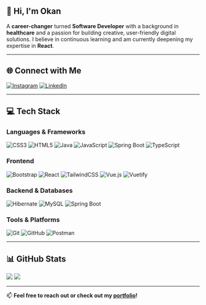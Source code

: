## 👋 Hi, I'm Okan

A **career-changer** turned **Software Developer** with a background in **healthcare** and a passion for building creative, user-friendly digital solutions. I believe in continuous learning and am currently deepening my expertise in **React**.

---

## 🌐 Connect with Me

[![Instagram](https://img.shields.io/badge/Instagram-%23E4405F.svg?style=flat&logo=instagram&logoColor=white)](https://www.instagram.com/okan.atn/)
[![LinkedIn](https://img.shields.io/badge/LinkedIn-%230077B5.svg?style=flat&logo=linkedin&logoColor=white)](https://www.linkedin.com/in/okan-altun-478a30336/)

---

## 💻 Tech Stack

### **Languages & Frameworks**  
![CSS3](https://img.shields.io/badge/css3-%231572B6.svg?style=flat&logo=css3&logoColor=white)
![HTML5](https://img.shields.io/badge/html5-%23E34F26.svg?style=flat&logo=html5&logoColor=white)
![Java](https://img.shields.io/badge/java-%23ED8B00.svg?style=flat&logo=openjdk&logoColor=white)
![JavaScript](https://img.shields.io/badge/javascript-%23323330.svg?style=flat&logo=javascript&logoColor=%23F7DF1E)
![Spring Boot](https://img.shields.io/badge/spring_boot-%2366CC6D.svg?style=flat&logo=springboot&logoColor=white)
![TypeScript](https://img.shields.io/badge/typescript-%23007ACC.svg?style=flat&logo=typescript&logoColor=white)

### **Frontend**  
![Bootstrap](https://img.shields.io/badge/bootstrap-%238511FA.svg?style=flat&logo=bootstrap&logoColor=white)
![React](https://img.shields.io/badge/react-%2320232a.svg?style=flat&logo=react&logoColor=%2361DAFB)
![TailwindCSS](https://img.shields.io/badge/tailwindcss-%2338B2AC.svg?style=flat&logo=tailwind-css&logoColor=white)
![Vue.js](https://img.shields.io/badge/vue.js-%2335495e.svg?style=flat&logo=vuedotjs&logoColor=%234FC08D)
![Vuetify](https://img.shields.io/badge/Vuetify-1867C0?style=flat&logo=vuetify&logoColor=AEDDFF)

### **Backend & Databases**  
![Hibernate](https://img.shields.io/badge/Hibernate-59666C?style=flat&logo=Hibernate&logoColor=white)
![MySQL](https://img.shields.io/badge/mysql-4479A1.svg?style=flat&logo=mysql&logoColor=white)
![Spring Boot](https://img.shields.io/badge/spring-%236DB33F.svg?style=flat&logo=spring&logoColor=white)

### **Tools & Platforms**  
![Git](https://img.shields.io/badge/git-%23F05033.svg?style=flat&logo=git&logoColor=white)
![GitHub](https://img.shields.io/badge/github-%23121011.svg?style=flat&logo=github&logoColor=white)
![Postman](https://img.shields.io/badge/Postman-FF6C37?style=flat&logo=postman&logoColor=white)

---

## 📊 GitHub Stats

![](https://nirzak-streak-stats.vercel.app/?user=itsYuuuka&theme=neon&hide_border=false)
![](https://github-readme-stats.vercel.app/api/top-langs/?username=itsYuuuka&theme=neon&hide_border=false&layout=compact)

---

📫 **Feel free to reach out or check out my [portfolio](https://okan-altun.netlify.app/)!**
